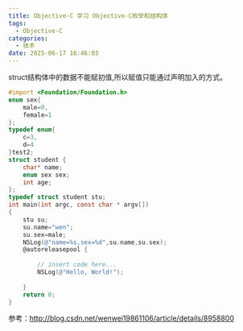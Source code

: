 ```yaml
---
title: Objective-C 学习 Objective-C枚举和结构体
tags:
  - Objective-C
categories:
  - 技术
date: 2025-06-17 16:46:03
---
```


struct结构体中的数据不能赋初值,所以赋值只能通过声明加入的方式。

```objectivec
#import <Foundation/Foundation.h>
enum sex{
    male=0,
    female=1
};
typedef enum{
    c=3,
    d=4
}test2;
struct student {
    char* name;
    enum sex sex;
    int age;
};
typedef struct student stu;
int main(int argc, const char * argv[])
{
    stu su;
    su.name="wen";
    su.sex=male;
    NSLog(@"name=%s,sex=%d",su.name,su.sex);
    @autoreleasepool {
        
        // insert code here...
        NSLog(@"Hello, World!");
        
    }
    return 0;
}
```

参考：http://blog.csdn.net/wenwei19861106/article/details/8958800
